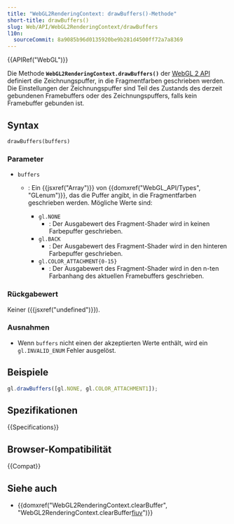 ```yaml
---
title: "WebGL2RenderingContext: drawBuffers()-Methode"
short-title: drawBuffers()
slug: Web/API/WebGL2RenderingContext/drawBuffers
l10n:
  sourceCommit: 8a9085b96d0135920be9b281d4500ff72a7a8369
---
```


{{APIRef("WebGL")}}

Die Methode **`WebGL2RenderingContext.drawBuffers()`** der [WebGL 2 API](/de/docs/Web/API/WebGL_API) definiert die Zeichnungspuffer, in die Fragmentfarben geschrieben werden. Die Einstellungen der Zeichnungspuffer sind Teil des Zustands des derzeit gebundenen Framebuffers oder des Zeichnungspuffers, falls kein Framebuffer gebunden ist.

## Syntax

```js-nolint
drawBuffers(buffers)
```

### Parameter

- `buffers`

  - : Ein {{jsxref("Array")}} von {{domxref("WebGL_API/Types", "GLenum")}}, das die Puffer angibt, in die Fragmentfarben geschrieben werden. Mögliche Werte sind:

    - `gl.NONE`
      - : Der Ausgabewert des Fragment-Shader wird in keinen Farbepuffer geschrieben.
    - `gl.BACK`
      - : Der Ausgabewert des Fragment-Shader wird in den hinteren Farbepuffer geschrieben.
    - `gl.COLOR_ATTACHMENT{0-15}`
      - : Der Ausgabewert des Fragment-Shader wird in den
        n-ten Farbanhang des aktuellen Framebuffers geschrieben.

### Rückgabewert

Keiner ({{jsxref("undefined")}}).

### Ausnahmen

- Wenn `buffers` nicht einen der akzeptierten Werte enthält, wird ein
  `gl.INVALID_ENUM` Fehler ausgelöst.

## Beispiele

```js
gl.drawBuffers([gl.NONE, gl.COLOR_ATTACHMENT1]);
```

## Spezifikationen

{{Specifications}}

## Browser-Kompatibilität

{{Compat}}

## Siehe auch

- {{domxref("WebGL2RenderingContext.clearBuffer", "WebGL2RenderingContext.clearBuffer[fiuv]()")}}
